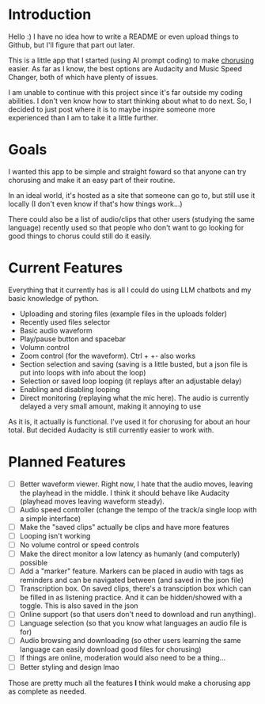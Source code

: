 # Introduction

Hello :) I have no idea how to write a README or even upload things to Github, but I'll figure that part out later.

This is a little app that I started (using AI prompt coding) to make [chorusing](https://www.youtube.com/watch?v=m5JwiNSIHxY) easier. As far as I know, the best options are Audacity and Music Speed Changer, both of which have plenty of issues.

I am unable to continue with this project since it's far outside my coding abilities. I don't ven know how to start thinking about what to do next. So, I decided to just post where it is to maybe inspire someone more experienced than I am to take it a little further.

# Goals

I wanted this app to be simple and straight foward so that anyone can try chorusing and make it an easy part of their routine.

In an ideal world, it's hosted as a site that someone can go to, but still use it locally (I don't even know if that's how things work...)

There could also be a list of audio/clips that other users (studying the same language) recently used so that people who don't want to go looking for good things to chorus could still do it easily.

# Current Features

Everything that it currently has is all I could do using LLM chatbots and my basic knowledge of python.

- Uploading and storing files (example files in the uploads folder)
- Recently used files selector
- Basic audio waveform
- Play/pause button and spacebar
- Volumn control
- Zoom control (for the waveform). Ctrl + +- also works
- Section selection and saving (saving is a little busted, but a json file is put into loops with info about the loop)
- Selection or saved loop looping (it replays after an adjustable delay)
- Enabling and disabling looping
- Direct monitoring (replaying what the mic here). The audio is currently delayed a very small amount, making it annoying to use

As it is, it actually is functional. I've used it for chorusing for about an hour total. But decided Audacity is still currently easier to work with.

# Planned Features

- [ ] Better waveform viewer. Right now, I hate that the audio moves, leaving the playhead in the middle. I think it should behave like Audacity (playhead moves leaving waveform steady).
- [ ] Audio speed controller (change the tempo of the track/a single loop with a simple interface)
- [ ] Make the "saved clips" actually be clips and have more features
 - [ ] Looping isn't working
 - [ ] No volume control or speed controls
- [ ] Make the direct monitor a low latency as humanly (and computerly) possible
- [ ] Add a "marker" feature. Markers can be placed in audio with tags as reminders and can be navigated between (and saved in the json file)
- [ ] Transcription box. On saved clips, there's a transciption box which can be filled in as listening practice. And it can be hidden/showed with a toggle. This is also saved in the json
- [ ] Online support (so that users don't need to download and run anything).
- [ ] Language selection (so that you know what languages an audio file is for)
- [ ] Audio browsing and downloading (so other users learning the same language can easily download good files for chorusing)
- [ ] If things are online, moderation would also need to be a thing...
- [ ] Better styling and design lmao

Those are pretty much all the features **I** think would make a chorusing app as complete as needed.
